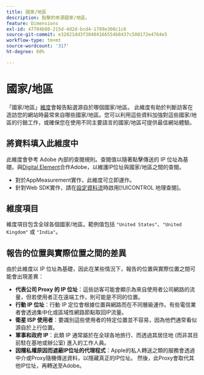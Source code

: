 ```yaml
---
title: 國家/地區
description: 點擊的來源國家/地區。
feature: Dimensions
exl-id: 47704b08-215d-4d2d-bcd4-1789e308c1c6
source-git-commit: e32821dd3f30404166554b8437c508172e4764e5
workflow-type: tm+mt
source-wordcount: '317'
ht-degree: 60%

---
```


# 國家/地區

「國家/地區」[維度](overview.md)會報告點選源自於哪個國家/地區。 此維度有助於判斷訪客在造訪您的網站時最常來自哪些國家/地區。您可以利用這些資料加強對這些國家/地區的行銷工作，或確保您在使用不同主要語言的國家/地區可提供最佳網站體驗。

## 將資料填入此維度中

此維度會參考 Adobe 內部的查閱規則。查閱值以隨著點擊傳送的 IP 位址為基礎。與[Digital Element](https://www.digitalelement.com/)合作Adobe，以維護IP位址與國家/地區之間的查閱。

* 對於AppMeasurement實作，此維度可立即運作。
* 針對Web SDK實作，請在[設定資料流](https://experienceleague.adobe.com/docs/experience-platform/datastreams/configure.html?lang=zh-Hant)時啟用[!UICONTROL 地理查閱]。

## 維度項目

維度項目包含全球各個國家/地區。範例值包括 `"United States"`、`"United Kingdom"` 或 `"India"`。

## 報告的位置與實際位置之間的差異

由於此維度以 IP 位址為基礎，因此在某些情況下，報告的位置與實際位置之間可能會出現差異：

* **代表公司 Proxy 的 IP 位址**：這些訪客可能會顯示為來自使用者公司網路的流量，但若使用者正在遠端工作，則可能是不同的位置。
* **行動 IP 位址**：行動 IP 定位會根據位置與網路而在不同層級運作。有些電信業者會透過集中化或區域性網路節點取回IP流量。
* **衛星 ISP 使用者**：要識別這些使用者的特定位置並不容易，因為他們通常看似源自於上行位置。
* **軍事和政府 IP**：此類 IP 通常屬於在全球各地旅行、而透過其居住地 (而非其目前駐在基地或辦公室) 進入的工作人員。
* **因隱私權原因而遮蔽IP位址的代理程式**：Apple的私人轉送之類的服務會透過中介或Proxy隨機傳送資料，以隱藏真正的IP位址。 然後，此Proxy會取代其他IP位址，再轉送至Adobe。
